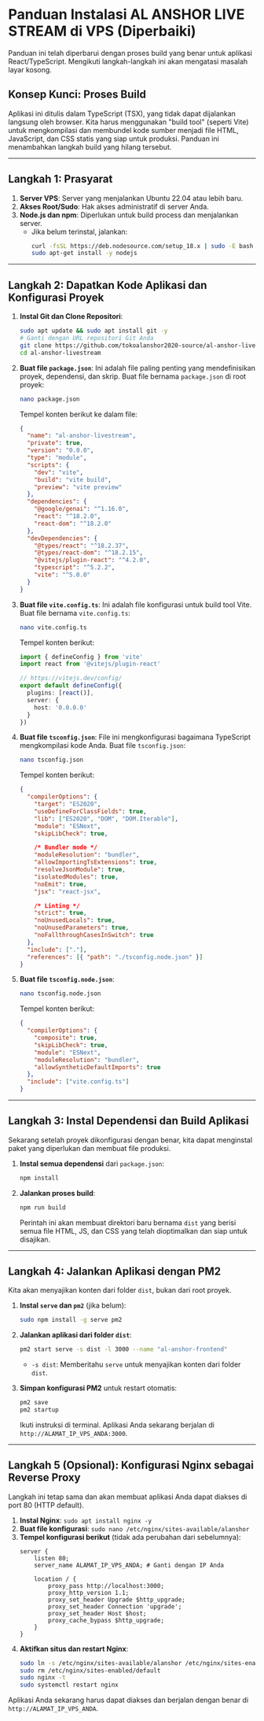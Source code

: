 # Panduan Instalasi AL ANSHOR LIVE STREAM di VPS (Diperbaiki)

Panduan ini telah diperbarui dengan proses build yang benar untuk aplikasi React/TypeScript. Mengikuti langkah-langkah ini akan mengatasi masalah layar kosong.

## Konsep Kunci: Proses Build

Aplikasi ini ditulis dalam TypeScript (TSX), yang tidak dapat dijalankan langsung oleh browser. Kita harus menggunakan "build tool" (seperti Vite) untuk mengkompilasi dan membundel kode sumber menjadi file HTML, JavaScript, dan CSS statis yang siap untuk produksi. Panduan ini menambahkan langkah build yang hilang tersebut.

---

## Langkah 1: Prasyarat

1.  **Server VPS**: Server yang menjalankan Ubuntu 22.04 atau lebih baru.
2.  **Akses Root/Sudo**: Hak akses administratif di server Anda.
3.  **Node.js dan npm**: Diperlukan untuk build process dan menjalankan server.
    - Jika belum terinstal, jalankan:
      ```bash
      curl -fsSL https://deb.nodesource.com/setup_18.x | sudo -E bash -
      sudo apt-get install -y nodejs
      ```

---

## Langkah 2: Dapatkan Kode Aplikasi dan Konfigurasi Proyek

1.  **Instal Git dan Clone Repositori**:
    ```bash
    sudo apt update && sudo apt install git -y
    # Ganti dengan URL repositori Git Anda
    git clone https://github.com/tokoalanshor2020-source/al-anshor-livestream.git
    cd al-anshor-livestream
    ```

2.  **Buat file `package.json`**:
    Ini adalah file paling penting yang mendefinisikan proyek, dependensi, dan skrip. Buat file bernama `package.json` di root proyek:
    ```bash
    nano package.json
    ```
    Tempel konten berikut ke dalam file:
    ```json
    {
      "name": "al-anshor-livestream",
      "private": true,
      "version": "0.0.0",
      "type": "module",
      "scripts": {
        "dev": "vite",
        "build": "vite build",
        "preview": "vite preview"
      },
      "dependencies": {
        "@google/genai": "^1.16.0",
        "react": "^18.2.0",
        "react-dom": "^18.2.0"
      },
      "devDependencies": {
        "@types/react": "^18.2.37",
        "@types/react-dom": "^18.2.15",
        "@vitejs/plugin-react": "^4.2.0",
        "typescript": "^5.2.2",
        "vite": "^5.0.0"
      }
    }
    ```

3.  **Buat file `vite.config.ts`**:
    Ini adalah file konfigurasi untuk build tool Vite. Buat file bernama `vite.config.ts`:
    ```bash
    nano vite.config.ts
    ```
    Tempel konten berikut:
    ```typescript
    import { defineConfig } from 'vite'
    import react from '@vitejs/plugin-react'

    // https://vitejs.dev/config/
    export default defineConfig({
      plugins: [react()],
      server: {
        host: '0.0.0.0'
      }
    })
    ```
    
4.  **Buat file `tsconfig.json`**:
    File ini mengkonfigurasi bagaimana TypeScript mengkompilasi kode Anda. Buat file `tsconfig.json`:
    ```bash
    nano tsconfig.json
    ```
    Tempel konten berikut:
    ```json
    {
      "compilerOptions": {
        "target": "ES2020",
        "useDefineForClassFields": true,
        "lib": ["ES2020", "DOM", "DOM.Iterable"],
        "module": "ESNext",
        "skipLibCheck": true,

        /* Bundler mode */
        "moduleResolution": "bundler",
        "allowImportingTsExtensions": true,
        "resolveJsonModule": true,
        "isolatedModules": true,
        "noEmit": true,
        "jsx": "react-jsx",

        /* Linting */
        "strict": true,
        "noUnusedLocals": true,
        "noUnusedParameters": true,
        "noFallthroughCasesInSwitch": true
      },
      "include": ["."],
      "references": [{ "path": "./tsconfig.node.json" }]
    }
    ```

5.  **Buat file `tsconfig.node.json`**:
    ```bash
    nano tsconfig.node.json
    ```
    Tempel konten berikut:
    ```json
    {
      "compilerOptions": {
        "composite": true,
        "skipLibCheck": true,
        "module": "ESNext",
        "moduleResolution": "bundler",
        "allowSyntheticDefaultImports": true
      },
      "include": ["vite.config.ts"]
    }
    ```

---

## Langkah 3: Instal Dependensi dan Build Aplikasi

Sekarang setelah proyek dikonfigurasi dengan benar, kita dapat menginstal paket yang diperlukan dan membuat file produksi.

1.  **Instal semua dependensi** dari `package.json`:
    ```bash
    npm install
    ```

2.  **Jalankan proses build**:
    ```bash
    npm run build
    ```
    Perintah ini akan membuat direktori baru bernama `dist` yang berisi semua file HTML, JS, dan CSS yang telah dioptimalkan dan siap untuk disajikan.

---

## Langkah 4: Jalankan Aplikasi dengan PM2

Kita akan menyajikan konten dari folder `dist`, bukan dari root proyek.

1.  **Instal `serve` dan `pm2`** (jika belum):
    ```bash
    sudo npm install -g serve pm2
    ```

2.  **Jalankan aplikasi dari folder `dist`**:
    ```bash
    pm2 start serve -s dist -l 3000 --name "al-anshor-frontend"
    ```
    - `-s dist`: Memberitahu `serve` untuk menyajikan konten dari folder `dist`.

3.  **Simpan konfigurasi PM2** untuk restart otomatis:
    ```bash
    pm2 save
    pm2 startup
    ```
    Ikuti instruksi di terminal. Aplikasi Anda sekarang berjalan di `http://ALAMAT_IP_VPS_ANDA:3000`.

---

## Langkah 5 (Opsional): Konfigurasi Nginx sebagai Reverse Proxy

Langkah ini tetap sama dan akan membuat aplikasi Anda dapat diakses di port 80 (HTTP default).

1.  **Instal Nginx**: `sudo apt install nginx -y`
2.  **Buat file konfigurasi**: `sudo nano /etc/nginx/sites-available/alanshor`
3.  **Tempel konfigurasi berikut** (tidak ada perubahan dari sebelumnya):
    ```nginx
    server {
        listen 80;
        server_name ALAMAT_IP_VPS_ANDA; # Ganti dengan IP Anda

        location / {
            proxy_pass http://localhost:3000;
            proxy_http_version 1.1;
            proxy_set_header Upgrade $http_upgrade;
            proxy_set_header Connection 'upgrade';
            proxy_set_header Host $host;
            proxy_cache_bypass $http_upgrade;
        }
    }
    ```
4.  **Aktifkan situs dan restart Nginx**:
    ```bash
    sudo ln -s /etc/nginx/sites-available/alanshor /etc/nginx/sites-enabled/
    sudo rm /etc/nginx/sites-enabled/default
    sudo nginx -t
    sudo systemctl restart nginx
    ```

Aplikasi Anda sekarang harus dapat diakses dan berjalan dengan benar di `http://ALAMAT_IP_VPS_ANDA`.